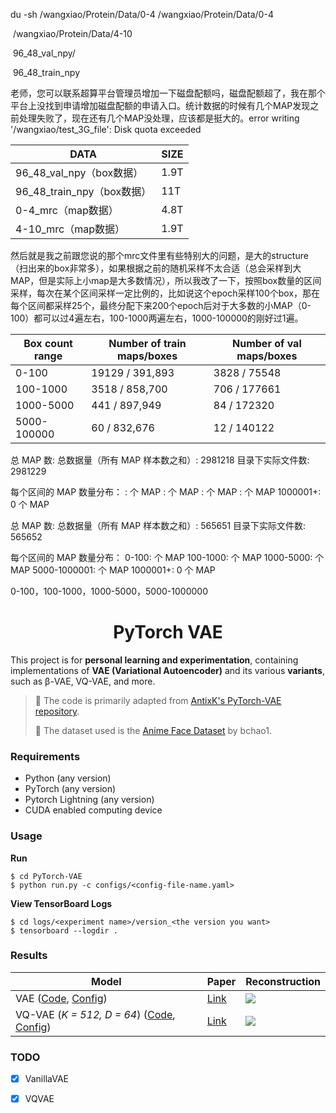 du -sh /wangxiao/Protein/Data/0-4
    /wangxiao/Protein/Data/0-4

​    /wangxiao/Protein/Data/4-10



​    96_48_val_npy/

​     96_48_train_npy



老师，您可以联系超算平台管理员增加一下磁盘配额吗，磁盘配额超了，我在那个平台上没找到申请增加磁盘配额的申请入口。统计数据的时候有几个MAP发现之前处理失败了，现在还有几个MAP没处理，应该都是挺大的。error writing '/wangxiao/test_3G_file': Disk quota exceeded

| DATA                       | SIZE |
| -------------------------- | ---- |
| 96_48_val_npy（box数据）   | 1.9T |
| 96_48_train_npy（box数据） | 11T  |
| 0-4_mrc（map数据）         | 4.8T |
| 4-10_mrc（map数据）        | 1.9T |



然后就是我之前跟您说的那个mrc文件里有些特别大的问题，是大的structure（扫出来的box非常多），如果根据之前的随机采样不太合适（总会采样到大MAP，但是实际上小map是大多数情况），所以我改了一下，按照box数量的区间采样，每次在某个区间采样一定比例的，比如说这个epoch采样100个box，那在每个区间都采样25个，最终分配下来200个epoch后对于大多数的小MAP（0-100）都可以过4遍左右，100-1000两遍左右，1000-100000的刚好过1遍。

| Box count range | Number of  train maps/boxes | Number of  val maps/boxes |
| --------------- | --------------------------- | ------------------------- |
| 0-100           | 19129 / 391,893             | 3828 / 75548              |
| 100-1000        | 3518  /  858,700            | 706  /  177661            |
| 1000-5000       | 441    /  897,949           | 84    /  172320           |
| 5000-100000     | 60      /  832,676          | 12    /  140122           |

总 MAP 数: 
总数据量（所有 MAP 样本数之和）: 2981218
目录下实际文件数: 2981229

每个区间的 MAP 数量分布：
: 个 MAP
: 个 MAP
: 个 MAP
: 个 MAP
1000001+: 0 个 MAP



总 MAP 数: 
总数据量（所有 MAP 样本数之和）: 565651
目录下实际文件数: 565652

每个区间的 MAP 数量分布：
0-100:  个 MAP
100-1000: 个 MAP
1000-5000: 个 MAP
5000-1000001: 个 MAP
1000001+: 0 个 MAP

0-100，100-1000，1000-5000，5000-1000000









































<h1 align="center">
  <b>PyTorch VAE</b><br>
</h1>




This project is for **personal learning and experimentation**, containing implementations of **VAE (Variational Autoencoder)** and its various **variants**, such as β-VAE, VQ-VAE, and more.

> 🔗 The code is primarily adapted from [AntixK's PyTorch-VAE repository](https://github.com/AntixK/PyTorch-VAE/tree/master).
>
> 🎨 The dataset used is the [Anime Face Dataset](https://github.com/bchao1/Anime-Face-Dataset) by bchao1.



### Requirements

- Python (any version)
- PyTorch (any version)
- Pytorch Lightning  (any version)
- CUDA enabled computing device



### Usage

**Run**

```
$ cd PyTorch-VAE
$ python run.py -c configs/<config-file-name.yaml>
```

**View TensorBoard Logs**

```
$ cd logs/<experiment name>/version_<the version you want>
$ tensorboard --logdir .
```



### Results

| Model                                                        | Paper                                    | Reconstruction |
| ------------------------------------------------------------ | ---------------------------------------- | -------------- |
| VAE ([Code][vae_code], [Config][vae_config])                 | [Link](https://arxiv.org/abs/1312.6114)  | ![][1]         |
| VQ-VAE (*K = 512, D = 64*) ([Code][vqvae_code], [Config][vqvae_config]) | [Link](https://arxiv.org/abs/1711.00937) | ![][2]         |

### TODO

- [x] VanillaVAE
- [x] VQVAE



[vae_code]: https://github.com/AntixK/PyTorch-VAE/blob/master/models/vanilla_vae.py
[vqvae_code]: https://github.com/AntixK/PyTorch-VAE/blob/master/models/vq_vae.py
[vae_config]: https://github.com/AntixK/PyTorch-VAE/blob/master/configs/vae.yaml
[vqvae_config]: https://github.com/AntixK/PyTorch-VAE/blob/master/configs/vq_vae.yaml
[1]: https://github.com/AntixK/PyTorch-VAE/blob/master/assets/Vanilla%20VAE_25.png
[2]: https://github.com/AntixK/PyTorch-VAE/blob/master/assets/recons_Vanilla%20VAE_25.png
